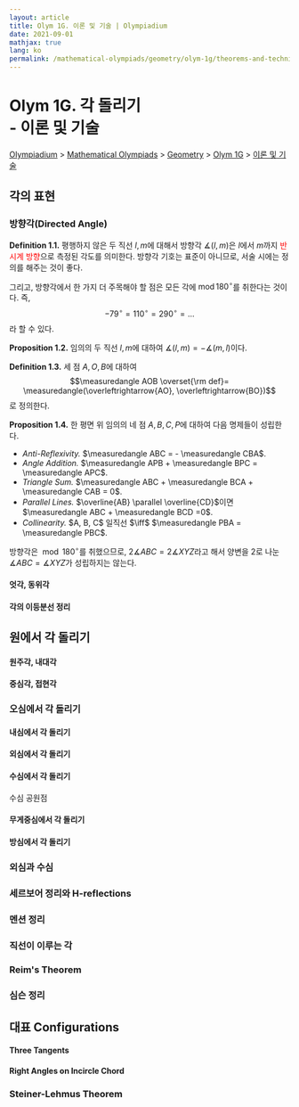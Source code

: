 ```yaml
---
layout: article
title: Olym 1G. 이론 및 기술 | Olympiadium
date: 2021-09-01
mathjax: true
lang: ko
permalink: /mathematical-olympiads/geometry/olym-1g/theorems-and-techniques/
---
```

# Olym 1G. 각 돌리기 <br> <ssup> - 이론 및 기술</ssup>

<a href="{{ site.homeurl }}">Olympiadium</a> > <a href="{{ site.homeurl }}mathematical-olympiads/">Mathematical Olympiads</a> > <a href="{{ site.homeurl }}mathematical-olympiads/geometry/">Geometry</a> > <a href="{{ site.homeurl }}mathematical-olympiads/geometry/olym-1g/">Olym 1G</a> > <a href="{{ site.homeurl }}mathematical-olympiads/geometry/olym-1g/theorems-and-techniques/">이론 및 기술</a>

## 각의 표현
### 방향각(Directed Angle)
<yellowboard><b>Definition 1.1.</b> 평행하지 않은 두 직선 $l, m$에 대해서 방향각 $\measuredangle(l, m)$은 $l$에서 $m$까지 <span style="color:red">반시계 방향</span>으로 측정된 각도를 의미한다. </yellowboard>
<redborder>방향각 기호는 표준이 아니므로, 서술 시에는 정의를 해주는 것이 좋다. </redborder>

그리고, 방향각에서 한 가지 더 주목해야 할 점은 모든 각에 $\operatorname{mod} 180^\circ$를 취한다는 것이다. 즉, $$-79^\circ=110^\circ=290^\circ=\ldots$$라 할 수 있다. 

<orangeboard><b>Proposition 1.2.</b> 임의의 두 직선 $l, m$에 대하여 $\measuredangle(l, m)=-\measuredangle(m, l)$이다. </orangeboard>

<yellowboard><b>Definition 1.3.</b> 세 점 $A, O, B$에 대하여 $$\measuredangle AOB \overset{\rm def}= \measuredangle(\overleftrightarrow{AO}, \overleftrightarrow{BO})$$로 정의한다. </yellowboard>

<orangeboard><b>Proposition 1.4.</b> 한 평면 위 임의의 네 점 $A, B, C, P$에 대하여 다음 명제들이 성립한다. <ul class="inbox">
<li><i>Anti-Reflexivity.</i> $\measuredangle ABC = - \measuredangle CBA$. </li>
<li><i>Angle Addition.</i> $\measuredangle APB + \measuredangle BPC = \measuredangle APC$. </li>
<li><i>Triangle Sum.</i> $\measuredangle ABC + \measuredangle BCA + \measuredangle CAB = 0$. </li>
<li><i>Parallel Lines.</i> $\overline{AB} \parallel \overline{CD}$이면 $\measuredangle ABC + \measuredangle BCD =0$.</li>
<li><i>Collinearity.</i> $A, B, C$ 일직선 $\iff$ $\measuredangle PBA = \measuredangle PBC$.</li>
</ul>
</orangeboard>

<redborder>방향각은 $\bmod 180^\circ$를 취했으므로, $2\measuredangle ABC = 2\measuredangle XYZ$라고 해서 양변을 2로 나눈 $\measuredangle ABC = \measuredangle XYZ$가 성립하지는 않는다. </redborder>

#### 엇각, 동위각
#### 각의 이등분선 정리

## 원에서 각 돌리기
#### 원주각, 내대각
#### 중심각, 접현각

### 오심에서 각 돌리기
#### 내심에서 각 돌리기
#### 외심에서 각 돌리기
#### 수심에서 각 돌리기
수심 공원점
#### 무게중심에서 각 돌리기
#### 방심에서 각 돌리기

### 외심과 수심
### 세르보어 정리와 H-reflections

### 멘션 정리
### 직선이 이루는 각

### Reim's Theorem
### 심슨 정리

## 대표 Configurations
#### Three Tangents
#### Right Angles on Incircle Chord
### Steiner-Lehmus Theorem